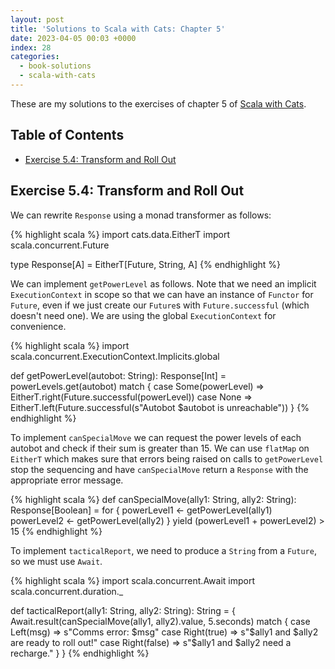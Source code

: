 ```yaml
---
layout: post
title: 'Solutions to Scala with Cats: Chapter 5'
date: 2023-04-05 00:03 +0000
index: 28
categories:
  - book-solutions
  - scala-with-cats
---
```


These are my solutions to the exercises of chapter 5 of [Scala with
Cats][scala-with-cats].

[scala-with-cats]: https://www.scalawithcats.com/

## Table of Contents

- [Exercise 5.4: Transform and Roll Out](#exercise-54-transform-and-roll-out)

## Exercise 5.4: Transform and Roll Out

We can rewrite `Response` using a monad transformer as follows:

{% highlight scala %}
import cats.data.EitherT
import scala.concurrent.Future

type Response[A] = EitherT[Future, String, A]
{% endhighlight %}

We can implement `getPowerLevel` as follows. Note that we need an implicit
`ExecutionContext` in scope so that we can have an instance of `Functor` for
`Future`, even if we just create our `Future`s with `Future.successful` (which
doesn't need one). We are using the global `ExecutionContext` for convenience.

{% highlight scala %}
import scala.concurrent.ExecutionContext.Implicits.global

def getPowerLevel(autobot: String): Response[Int] =
  powerLevels.get(autobot) match {
    case Some(powerLevel) => EitherT.right(Future.successful(powerLevel))
    case None => EitherT.left(Future.successful(s"Autobot $autobot is unreachable"))
  }
{% endhighlight %}

To implement `canSpecialMove` we can request the power levels of each autobot
and check if their sum is greater than 15. We can use `flatMap` on `EitherT`
which makes sure that errors being raised on calls to `getPowerLevel` stop the
sequencing and have `canSpecialMove` return a `Response` with the appropriate
error message.

{% highlight scala %}
def canSpecialMove(ally1: String, ally2: String): Response[Boolean] =
  for {
    powerLevel1 <- getPowerLevel(ally1)
    powerLevel2 <- getPowerLevel(ally2)
  } yield (powerLevel1 + powerLevel2) > 15
{% endhighlight %}

To implement `tacticalReport`, we need to produce a `String` from a `Future`, so
we must use `Await`.

{% highlight scala %}
import scala.concurrent.Await
import scala.concurrent.duration._

def tacticalReport(ally1: String, ally2: String): String = {
  Await.result(canSpecialMove(ally1, ally2).value, 5.seconds) match {
    case Left(msg) =>
      s"Comms error: $msg"
    case Right(true) =>
      s"$ally1 and $ally2 are ready to roll out!"
    case Right(false) =>
      s"$ally1 and $ally2 need a recharge."
  }
}
{% endhighlight %}
